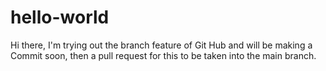 # hello-world

Hi there, I'm trying out the branch feature of Git Hub and will be making a Commit soon, then a pull request for this to be taken into the main branch.
